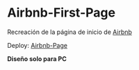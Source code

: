 # Airbnb-First-Page

Recreación de la página de inicio de [Airbnb](https://www.airbnb.es/)

Deploy: [Airbnb-Page](https://courageous-vacherin-b1c8e6.netlify.app)

**Diseño solo para PC**
